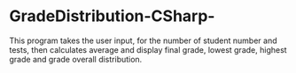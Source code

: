 # GradeDistribution-CSharp-
This program takes the user input, for the number of student number and tests, then calculates average and display final grade, lowest grade, highest grade and grade overall distribution.
